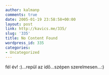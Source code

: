 ```yaml
---
author: kalmanp
comments: true
date: 2005-01-19 23:58:58+00:00
layout: post
link: http://kavics.me/335/
slug: '335'
title: No Content Found
wordpress_id: 335
categories:
- Uncategorized
---
```


fél év! :)...repül az idő...szépen szerelmesen...:)
